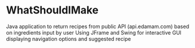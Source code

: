 # WhatShouldIMake

Java application to return recipes from public API (api.edamam.com) based on ingredients input by user
Using JFrame and Swing for interactive GUI displaying navigation options and suggested recipe
